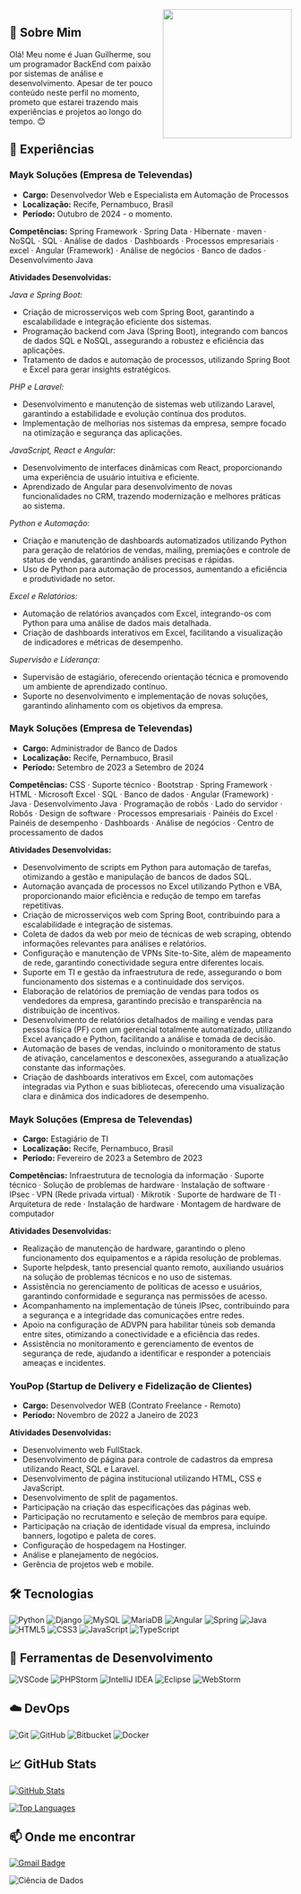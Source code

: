 <!-- Seu GIF de apresentação -->
<img align='right' src="https://media.giphy.com/media/M9gbBd9nbDrOTu1Mqx/giphy.gif" width="230">

## 👋 Sobre Mim

Olá! Meu nome é Juan Guilherme, sou um programador BackEnd com paixão por sistemas de análise e desenvolvimento. Apesar de ter pouco conteúdo neste perfil no momento, prometo que estarei trazendo mais experiências e projetos ao longo do tempo. 😊

## 💼 Experiências

### Mayk Soluções (Empresa de Televendas)

- **Cargo:** Desenvolvedor Web e Especialista em Automação de Processos
- **Localização:** Recife, Pernambuco, Brasil
- **Período:** Outubro de 2024 - o momento.

**Competências:** 
Spring Framework · Spring Data · Hibernate · maven · NoSQL · SQL · Análise de dados · Dashboards · Processos empresariais · excel · Angular (Framework) · Análise de negócios · Banco de dados · Desenvolvimento Java

**Atividades Desenvolvidas:**

*Java e Spring Boot:*

- Criação de microsserviços web com Spring Boot, garantindo a escalabilidade e integração eficiente dos sistemas.
- Programação backend com Java (Spring Boot), integrando com bancos de dados SQL e NoSQL, assegurando a robustez e eficiência das aplicações.
- Tratamento de dados e automação de processos, utilizando Spring Boot e Excel para gerar insights estratégicos.

*PHP e Laravel:*

- Desenvolvimento e manutenção de sistemas web utilizando Laravel, garantindo a estabilidade e evolução contínua dos produtos.
- Implementação de melhorias nos sistemas da empresa, sempre focado na otimização e segurança das aplicações.

*JavaScript, React e Angular:*

- Desenvolvimento de interfaces dinâmicas com React, proporcionando uma experiência de usuário intuitiva e eficiente.
- Aprendizado de Angular para desenvolvimento de novas funcionalidades no CRM, trazendo modernização e melhores práticas ao sistema.

*Python e Automação:*

- Criação e manutenção de dashboards automatizados utilizando Python para geração de relatórios de vendas, mailing, premiações e controle de status de vendas, garantindo análises precisas e rápidas.
- Uso de Python para automação de processos, aumentando a eficiência e produtividade no setor.

*Excel e Relatórios:*

- Automação de relatórios avançados com Excel, integrando-os com Python para uma análise de dados mais detalhada.
- Criação de dashboards interativos em Excel, facilitando a visualização de indicadores e métricas de desempenho.

*Supervisão e Liderança:*

- Supervisão de estagiário, oferecendo orientação técnica e promovendo um ambiente de aprendizado contínuo.
- Suporte no desenvolvimento e implementação de novas soluções, garantindo alinhamento com os objetivos da empresa.

### Mayk Soluções (Empresa de Televendas)

- **Cargo:** Administrador de Banco de Dados
- **Localização:** Recife, Pernambuco, Brasil
- **Período:** Setembro de 2023 a Setembro de 2024 

**Competências:** 
CSS · Suporte técnico · Bootstrap · Spring Framework · HTML · Microsoft Excel · SQL · Banco de dados · Angular (Framework) · Java · Desenvolvimento Java · Programação de robôs · Lado do servidor · Robôs · Design de software · Processos empresariais · Painéis do Excel · Painéis de desempenho · Dashboards · Análise de negócios · Centro de processamento de dados

**Atividades Desenvolvidas:**
- Desenvolvimento de scripts em Python para automação de tarefas, otimizando a gestão e manipulação de bancos de dados SQL.
- Automação avançada de processos no Excel utilizando Python e VBA, proporcionando maior eficiência e redução de tempo em tarefas repetitivas.
- Criação de microsserviços web com Spring Boot, contribuindo para a escalabilidade e integração de sistemas.
- Coleta de dados da web por meio de técnicas de web scraping, obtendo informações relevantes para análises e relatórios.
- Configuração e manutenção de VPNs Site-to-Site, além de mapeamento de rede, garantindo conectividade segura entre diferentes locais.
- Suporte em TI e gestão da infraestrutura de rede, assegurando o bom funcionamento dos sistemas e a continuidade dos serviços.
- Elaboração de relatórios de premiação de vendas para todos os vendedores da empresa, garantindo precisão e transparência na distribuição de incentivos.
- Desenvolvimento de relatórios detalhados de mailing e vendas para pessoa física (PF) com um gerencial totalmente automatizado, utilizando Excel avançado e Python, facilitando a análise e tomada de decisão.
- Automação de bases de vendas, incluindo o monitoramento de status de ativação, cancelamentos e desconexões, assegurando a atualização constante das informações.
- Criação de dashboards interativos em Excel, com automações integradas via Python e suas bibliotecas, oferecendo uma visualização clara e dinâmica dos indicadores de desempenho.


### Mayk Soluções (Empresa de Televendas)

- **Cargo:** Estagiário de TI
- **Localização:** Recife, Pernambuco, Brasil
- **Período:** Fevereiro de 2023 a Setembro de 2023

**Competências:** 
Infraestrutura de tecnologia da informação · Suporte técnico · Solução de problemas de hardware · Instalação de software · IPsec · VPN (Rede privada virtual) · Mikrotik · Suporte de hardware de TI · Arquitetura de rede · Instalação de hardware · Montagem de hardware de computador

**Atividades Desenvolvidas:**
- Realização de manutenção de hardware, garantindo o pleno funcionamento dos equipamentos e a rápida resolução de problemas.
- Suporte helpdesk, tanto presencial quanto remoto, auxiliando usuários na solução de problemas técnicos e no uso de sistemas.
- Assistência no gerenciamento de políticas de acesso e usuários, garantindo conformidade e segurança nas permissões de acesso.
- Acompanhamento na implementação de túneis IPsec, contribuindo para a segurança e a integridade das comunicações entre redes.
- Apoio na configuração de ADVPN para habilitar túneis sob demanda entre sites, otimizando a conectividade e a eficiência das redes.
- Assistência no monitoramento e gerenciamento de eventos de segurança de rede, ajudando a identificar e responder a potenciais ameaças e incidentes.
### YouPop (Startup de Delivery e Fidelização de Clientes)

- **Cargo:** Desenvolvedor WEB (Contrato Freelance - Remoto)
- **Período:** Novembro de 2022 a Janeiro de 2023

**Atividades Desenvolvidas:**
- Desenvolvimento web FullStack.
- Desenvolvimento de página para controle de cadastros da empresa utilizando React, SQL e Laravel.
- Desenvolvimento de página institucional utilizando HTML, CSS e JavaScript.
- Desenvolvimento de split de pagamentos.
- Participação na criação das especificações das páginas web.
- Participação no recrutamento e seleção de membros para equipe.
- Participação na criação de identidade visual da empresa, incluindo banners, logotipo e paleta de cores.
- Configuração de hospedagem na Hostinger.
- Análise e planejamento de negócios.
- Gerência de projetos web e mobile.


## 🛠️ Tecnologias

![Python](https://img.shields.io/badge/Python-%2314354C.svg?style=for-the-badge&logo=python&logoColor=white)
![Django](https://img.shields.io/badge/Django-%23092E20.svg?style=for-the-badge&logo=django&logoColor=white)
![MySQL](https://img.shields.io/badge/mysql-%2300f.svg?style=for-the-badge&logo=mysql&logoColor=white)
![MariaDB](https://img.shields.io/badge/MariaDB-003545?style=for-the-badge&logo=mariadb&logoColor=white)
![Angular](https://img.shields.io/badge/angular-%23DD0031.svg?style=for-the-badge&logo=angular&logoColor=white)
![Spring](https://img.shields.io/badge/spring-%236DB33F.svg?style=for-the-badge&logo=spring&logoColor=white)
![Java](https://img.shields.io/badge/java-%23ED8B00.svg?style=for-the-badge&logo=java&logoColor=white)
![HTML5](https://img.shields.io/badge/html5-%23E34F26.svg?style=for-the-badge&logo=html5&logoColor=white)
![CSS3](https://img.shields.io/badge/css3-%231572B6.svg?style=for-the-badge&logo=css3&logoColor=white)
![JavaScript](https://img.shields.io/badge/JavaScript-323330?style=for-the-badge&logo=javascript&logoColor=F7DF1E)
![TypeScript](https://img.shields.io/badge/typescript-%23007ACC.svg?style=for-the-badge&logo=typescript&logoColor=white)

## 🧰 Ferramentas de Desenvolvimento

![VSCode](https://img.shields.io/badge/VSCode-0078D4?style=for-the-badge&logo=visual%20studio%20code&logoColor=white)
![PHPStorm](http://img.shields.io/badge/-PHPStorm-181717?style=for-the-badge&logo=phpstorm&logoColor=white)
![IntelliJ IDEA](https://img.shields.io/badge/IntelliJ_IDEA-000000.svg?style=for-the-badge&logo=intellij-idea&logoColor=white)
![Eclipse](https://img.shields.io/badge/Eclipse-2C2255?style=for-the-badge&logo=eclipse&logoColor=white)
![WebStorm](https://img.shields.io/badge/WebStorm-000000?style=for-the-badge&logo=WebStorm&logoColor=white)

## ☁️ DevOps

![Git](https://img.shields.io/badge/-Git-333333?style=flat&logo=git)
![GitHub](https://img.shields.io/badge/-GitHub-333333?style=flat&logo=github)
![Bitbucket](https://img.shields.io/badge/-Bitbucket-333333?style=flat&logo=bitbucket)
![Docker](https://img.shields.io/badge/-Docker-333333?style=flat&logo=docker)

## 📈 GitHub Stats

[![GitHub Stats](https://github-readme-stats.vercel.app/api?username=juannaee&theme=tokyonight&show_icons=true)](https://github.com/anuraghazra/github-readme-stats)

[![Top Languages](https://github-readme-stats.vercel.app/api/top-langs/?username=juannaee&hide=html&layout=compact&theme=tokyonight)](https://github.com/anuraghazra/github-readme-stats)

## 📫 Onde me encontrar

<p align="left">
  
  [![Gmail Badge](https://img.shields.io/badge/-juangsilvalemos@gmail.com-c14438?style=flat-square&logo=Gmail&logoColor=white&link=mailto:juangsilvalemos@gmail.com)](mailto:juangsilvalemos@gmail.com)
  
  
</p>

![Ciência de Dados](https://media.giphy.com/media/3oKIPnAiaMCws8nOsE/giphy.gif)

